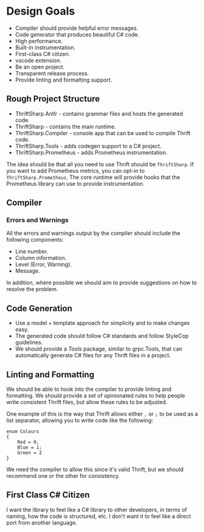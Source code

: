 # Design Goals

- Compiler should provide helpful error messages.
- Code generator that produces beautiful C# code.
- High performance.
- Built-in instrumentation.
- First-class C# citizen.
- vscode extension.
- Be an open project.
- Transparent release process.
- Provide linting and formatting support.

## Rough Project Structure

- ThriftSharp.Antlr - contains grammar files and hosts the generated code.
- ThriftSharp - contains the main runtime.
- ThriftSharp.Compiler - console app that can be used to compile Thrift code.
- ThriftSharp.Tools - adds codegen support to a C# project.
- ThriftSharp.Prometheus - adds Prometheus instrumentation.

The idea should be that all you need to use Thrift should be `ThriftSharp`. If
you want to add Prometheus metrics, you can opt-in to `ThriftSharp.Prometheus`.
The core runtime will provide hooks that the Prometheus library can use to
provide instrumentation.

## Compiler

### Errors and Warnings

All the errors and warnings output by the compiler should include the following
components:

- Line number.
- Column information.
- Level (Error, Warning).
- Message.

In addition, where possible we should aim to provide suggestions on how to
resolve the problem.

## Code Generation

- Use a model + template approach for simplicity and to make changes easy.
- The generated code should follow C# standards and follow StyleCop guidelines.
- We should provide a _Tools_ package, similar to grpc.Tools, that can
  automatically generate C# files for any Thrift files in a project.

## Linting and Formatting

We should be able to hook into the compiler to provide linting and formatting.
We should provide a set of opinionated rules to help people write consistent
Thrift files, but allow these rules to be adjusted.

One example of this is the way that Thrift allows either `,` or `;` to be used
as a list separator, allowing you to write code like the following:

```thrift
enum Colours
{
    Red = 0,
    Blue = 1;
    Green = 2
}
```

We need the compiler to allow this since it's valid Thrift, but we should
recommend one or the other for consistency.

## First Class C# Citizen

I want the library to feel like a C# library to other developers, in terms of
naming, how the code is structured, etc. I don't want it to feel like a direct
port from another language.
